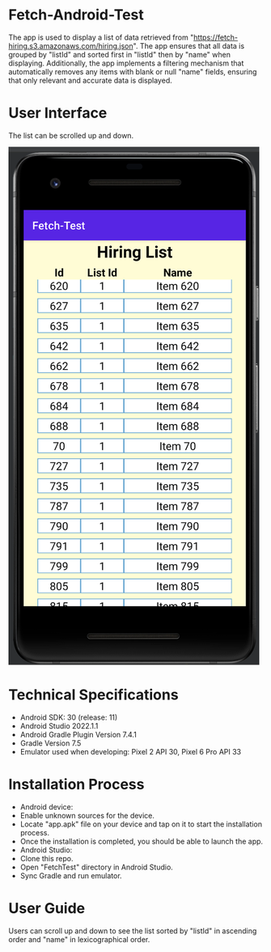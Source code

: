 # Fetch-Android-Test
The app is used to display a list of data retrieved from "https://fetch-hiring.s3.amazonaws.com/hiring.json". The app ensures that all data is grouped by "listId" and sorted first in "listId" then by "name" when displaying. Additionally, the app implements a filtering mechanism that automatically removes any items with blank or null "name" fields, ensuring that only relevant and accurate data is displayed.

# User Interface
The list can be scrolled up and down.

![user interface](./img/ui.png)

# Technical Specifications
 - Android SDK: 30 (release: 11)
 - Android Studio 2022.1.1
 - Android Gradle Plugin Version 7.4.1
 - Gradle Version 7.5
 - Emulator used when developing: Pixel 2 API 30, Pixel 6 Pro API 33
 
# Installation Process
 - Android device:
  - Enable unknown sources for the device.
  - Locate "app.apk" file on your device and tap on it to start the installation process.
  - Once the installation is completed, you should be able to launch the app.
 - Android Studio:
  - Clone this repo.
  - Open "FetchTest" directory in Android Studio.
  - Sync Gradle and run emulator.

# User Guide
Users can scroll up and down to see the list sorted by "listId" in ascending order and "name" in lexicographical order.
